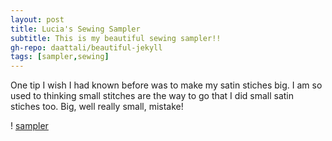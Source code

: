 ```yaml
---
layout: post
title: Lucia's Sewing Sampler
subtitle: This is my beautiful sewing sampler!!
gh-repo: daattali/beautiful-jekyll
tags: [sampler,sewing]
---
```


One tip I wish I had known before was to make my satin stiches big. 
I am so used to thinking small stitches are the way to go that I did small satin stiches too.
Big, well really small, mistake!

! [sampler](https://luciasher.github.io/img/IMG_3972.HEIC)
